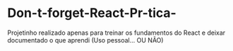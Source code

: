 # Don-t-forget-React-Pr-tica-
Projetinho realizado apenas para treinar os fundamentos do React e deixar documentado o que aprendi (Uso pessoal... OU NÃO)
